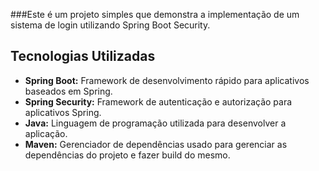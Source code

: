 ###Este é um projeto simples que demonstra a implementação de um sistema de login utilizando Spring Boot Security.

## Tecnologias Utilizadas

- **Spring Boot:** Framework de desenvolvimento rápido para aplicativos baseados em Spring.
- **Spring Security:** Framework de autenticação e autorização para aplicativos Spring.
- **Java:** Linguagem de programação utilizada para desenvolver a aplicação.
- **Maven:** Gerenciador de dependências usado para gerenciar as dependências do projeto e fazer build do mesmo.

